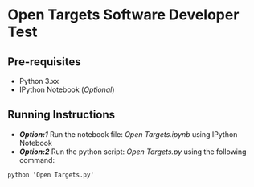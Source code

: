# Open Targets Software Developer Test


## Pre-requisites
- Python 3.xx
- IPython Notebook (_Optional_)

## Running Instructions
- _**Option:1**_ Run the notebook file: _*Open Targets.ipynb*_ using IPython Notebook
- _**Option:2**_ Run the python script: _*Open Targets.py*_ using the following command:
```
python 'Open Targets.py'
```


